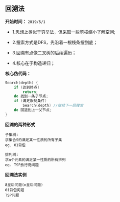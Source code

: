 ## 回溯法

**开始时间：**
`2019/5/1`

- 1.思想上类似于穷举法，但采取一些剪枝缩小了解空间;

- 2.搜索方式是DFS，先沿着一根枝条搜到底；

- 3.回溯有点像二叉树的后续遍历；

- 4.核心在于构造递归；

**核心伪代码：**
```c
Search(depth) {
	if (达到终点)
		return;
	do 找到一条子节点;
	if (满足限制条件)
		Search(depth) //继续下一层搜索
	do 回退到上一父节点;
}
```

**回溯的两种形式**
```
子集树:
求集合S的满足某一性质的所有子集
eg. 01背包
```
```
排列树:
求n个元素的满足某一性质的所有排列
eg. TSP旅行商问题
```

**回溯法实例**
```
8皇后问题(n皇后问题)
01背包问题
TSP问题
```
